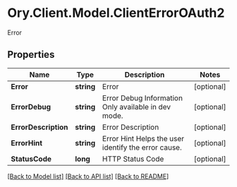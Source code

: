 # Ory.Client.Model.ClientErrorOAuth2
Error

## Properties

Name | Type | Description | Notes
------------ | ------------- | ------------- | -------------
**Error** | **string** | Error | [optional] 
**ErrorDebug** | **string** | Error Debug Information  Only available in dev mode. | [optional] 
**ErrorDescription** | **string** | Error Description | [optional] 
**ErrorHint** | **string** | Error Hint  Helps the user identify the error cause. | [optional] 
**StatusCode** | **long** | HTTP Status Code | [optional] 

[[Back to Model list]](../README.md#documentation-for-models) [[Back to API list]](../README.md#documentation-for-api-endpoints) [[Back to README]](../README.md)

